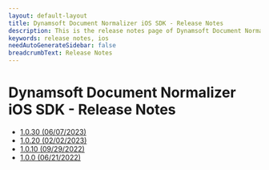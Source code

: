 ```yaml
---
layout: default-layout
title: Dynamsoft Document Normalizer iOS SDK - Release Notes
description: This is the release notes page of Dynamsoft Document Normalizer for iOS SDK.
keywords: release notes, ios
needAutoGenerateSidebar: false
breadcrumbText: Release Notes
---
```


# Dynamsoft Document Normalizer iOS SDK - Release Notes

- [1.0.30 (06/07/2023)](ios-1.md#1030-06072023)
- [1.0.20 (02/02/2023)](ios-1.md#1020-02022023)
- [1.0.10 (09/29/2022)](ios-1.md#1010-09292022)
- [1.0.0 (06/21/2022)](ios-1.md#100-06212022)
